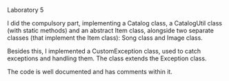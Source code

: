 Laboratory 5 

I did the compulsory part, implementing a Catalog class, a CatalogUtil class (with static methods) and an abstract Item class, alongside two separate classes (that implement the Item class): Song class and Image class.

Besides this, I implemented a CustomException class, used to catch exceptions and handling them. The class extends the Exception class.

The code is well documented and has comments within it.
